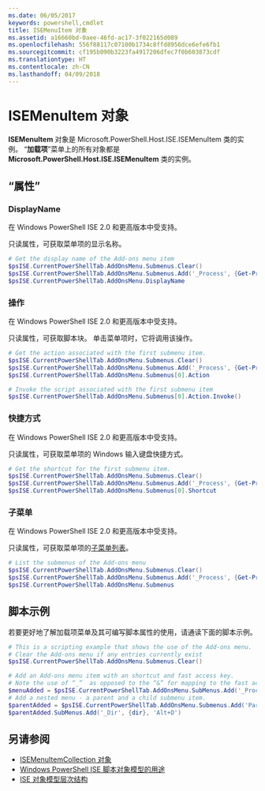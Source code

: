 ```yaml
---
ms.date: 06/05/2017
keywords: powershell,cmdlet
title: ISEMenuItem 对象
ms.assetid: a16660bd-0aee-46fd-ac17-3f022165d089
ms.openlocfilehash: 556f88117c07100b1734c8ffd8956dce6efe6fb1
ms.sourcegitcommit: cf195b090b3223fa4917206dfec7f0b603873cdf
ms.translationtype: HT
ms.contentlocale: zh-CN
ms.lasthandoff: 04/09/2018
---
```

# <a name="the-isemenuitem-object"></a>ISEMenuItem 对象

**ISEMenuItem** 对象是 Microsoft.PowerShell.Host.ISE.ISEMenuItem 类的实例。 “**加载项**”菜单上的所有对象都是 **Microsoft.PowerShell.Host.ISE.ISEMenuItem** 类的实例。

## <a name="properties"></a>“属性”

### <a name="displayname"></a>DisplayName

在 Windows PowerShell ISE 2.0 和更高版本中受支持。

只读属性，可获取菜单项的显示名称。

```powershell
# Get the display name of the Add-ons menu item
$psISE.CurrentPowerShellTab.AddOnsMenu.Submenus.Clear()
$psISE.CurrentPowerShellTab.AddOnsMenu.Submenus.Add('_Process', {Get-Process}, 'Alt+P')
$psISE.CurrentPowerShellTab.AddOnsMenu.DisplayName
```

### <a name="action"></a>操作

在 Windows PowerShell ISE 2.0 和更高版本中受支持。

只读属性，可获取脚本块。 单击菜单项时，它将调用该操作。

```powershell
# Get the action associated with the first submenu item.
$psISE.CurrentPowerShellTab.AddOnsMenu.Submenus.Clear()
$psISE.CurrentPowerShellTab.AddOnsMenu.Submenus.Add('_Process', {Get-Process}, 'Alt+P')
$psISE.CurrentPowerShellTab.AddOnsMenu.Submenus[0].Action

# Invoke the script associated with the first submenu item
$psISE.CurrentPowerShellTab.AddOnsMenu.Submenus[0].Action.Invoke()
```

### <a name="shortcut"></a>快捷方式

在 Windows PowerShell ISE 2.0 和更高版本中受支持。

只读属性，可获取菜单项的 Windows 输入键盘快捷方式。

```powershell
# Get the shortcut for the first submenu item.
$psISE.CurrentPowerShellTab.AddOnsMenu.Submenus.Clear()
$psISE.CurrentPowerShellTab.AddOnsMenu.Submenus.Add('_Process', {Get-Process}, 'Alt+P')
$psISE.CurrentPowerShellTab.AddOnsMenu.Submenus[0].Shortcut
```

### <a name="submenus"></a>子菜单

在 Windows PowerShell ISE 2.0 和更高版本中受支持。

只读属性，可获取菜单项的[子菜单列表](The-ISEMenuItemCollection-Object.md)。

```powershell
# List the submenus of the Add-ons menu
$psISE.CurrentPowerShellTab.AddOnsMenu.Submenus.Clear()
$psISE.CurrentPowerShellTab.AddOnsMenu.Submenus.Add('_Process', {Get-Process}, 'Alt+P')
$psISE.CurrentPowerShellTab.AddOnsMenu.Submenus
```

## <a name="scripting-example"></a>脚本示例

若要更好地了解加载项菜单及其可编写脚本属性的使用，请通读下面的脚本示例。

```powershell
# This is a scripting example that shows the use of the Add-ons menu.
# Clear the Add-ons menu if any entries currently exist
$psISE.CurrentPowerShellTab.AddOnsMenu.Submenus.Clear()

# Add an Add-ons menu item with an shortcut and fast access key.
# Note the use of “_”  as opposed to the “&” for mapping to the fast access key letter for the menu item.
$menuAdded = $psISE.CurrentPowerShellTab.AddOnsMenu.SubMenus.Add('_Process', {Get-Process}, 'Alt+P')
# Add a nested menu - a parent and a child submenu item.
$parentAdded = $psISE.CurrentPowerShellTab.AddOnsMenu.Submenus.Add('Parent', $null, $null)
$parentAdded.SubMenus.Add('_Dir', {dir}, 'Alt+D')
```

## <a name="see-also"></a>另请参阅

- [ISEMenuItemCollection 对象](The-ISEMenuItemCollection-Object.md)
- [Windows PowerShell ISE 脚本对象模型的用途](Purpose-of-the-Windows-PowerShell-ISE-Scripting-Object-Model.md)
- [ISE 对象模型层次结构](The-ISE-Object-Model-Hierarchy.md)